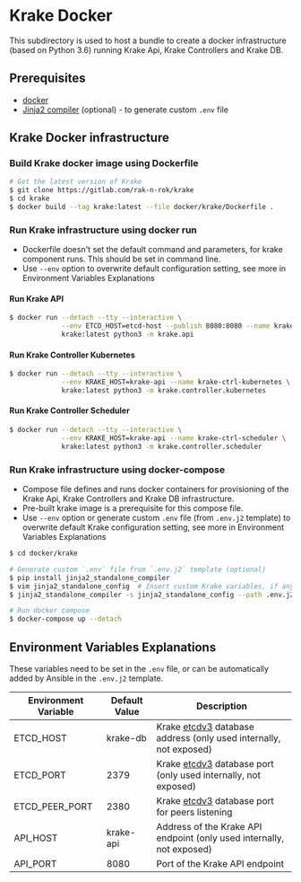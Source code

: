 # Krake Docker

This subdirectory is used to host a bundle to create a docker
infrastructure (based on Python 3.6) running Krake Api, Krake Controllers
and Krake DB.

## Prerequisites

 - [docker](https://www.docker.com/)
 - [Jinja2 compiler](https://github.com/filwaitman/jinja2-standalone-compiler) (optional) - to generate custom `.env` file


## Krake Docker infrastructure

### Build Krake docker image using Dockerfile

```bash
# Get the latest version of Krake
$ git clone https://gitlab.com/rak-n-rok/krake
$ cd krake
$ docker build --tag krake:latest --file docker/krake/Dockerfile .
```

### Run Krake infrastructure using docker run

- Dockerfile doesn't set the default command and parameters,
for krake component runs. This should be set in command line.
- Use `--env` option to overwrite default configuration setting,
see more in Environment Variables Explanations

#### Run Krake API

```bash
$ docker run --detach --tty --interactive \
             --env ETCD_HOST=etcd-host --publish 8080:8080 --name krake-api \
             krake:latest python3 -m krake.api
```

#### Run Krake Controller Kubernetes

```bash
$ docker run --detach --tty --interactive \
             --env KRAKE_HOST=krake-api --name krake-ctrl-kubernetes \
             krake:latest python3 -m krake.controller.kubernetes
```

#### Run Krake Controller Scheduler

```bash
$ docker run --detach --tty --interactive \
             --env KRAKE_HOST=krake-api --name krake-ctrl-scheduler \
             krake:latest python3 -m krake.controller.scheduler
```

### Run Krake infrastructure using docker-compose

- Compose file defines and runs docker containers for provisioning of the Krake Api,
Krake Controllers and Krake DB infrastructure.
- Pre-built krake image is a prerequisite for this compose file.
- Use `--env` option or generate custom `.env` file (from `.env.j2` template)
 to overwrite default Krake configuration setting, see more in Environment Variables Explanations

```bash
$ cd docker/krake

# Generate custom `.env` file from `.env.j2` template (optional)
$ pip install jinja2_standalone_compiler
$ vim jinja2_standalone_config  # Insert custom Krake variables, if any
$ jinja2_standalone_compiler -s jinja2_standalone_config --path .env.j2

# Run docker compose
$ docker-compose up --detach
```

## Environment Variables Explanations

These variables need to be set in the `.env` file, or can be automatically added by Ansible in the `.env.j2` template.

| Environment Variable | Default Value | Description                                                                                                    |
|----------------------|---------------|----------------------------------------------------------------------------------------------------------------|
| ETCD_HOST            | krake-db      | Krake [etcdv3](https://github.com/etcd-io/etcd/releases/) database address (only used internally, not exposed) |
| ETCD_PORT            | 2379          | Krake [etcdv3](https://github.com/etcd-io/etcd/releases/) database port (only used internally, not exposed)    |
| ETCD_PEER_PORT       | 2380          | Krake [etcdv3](https://github.com/etcd-io/etcd/releases/) database port for peers listening                    |
| API_HOST             | krake-api     | Address of the Krake API endpoint (only used internally, not exposed)                                          |
| API_PORT             | 8080          | Port of the Krake API endpoint                                                                                 |
